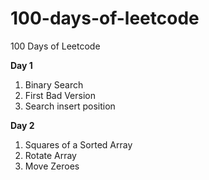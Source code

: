 # 100-days-of-leetcode
100 Days of Leetcode

**Day 1**
1. Binary Search
2. First Bad Version
3. Search insert position

**Day 2**
1. Squares of a Sorted Array
2. Rotate Array
3. Move Zeroes


